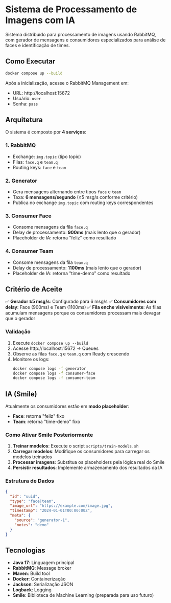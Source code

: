 # Sistema de Processamento de Imagens com IA

Sistema distribuído para processamento de imagens usando RabbitMQ, com gerador de mensagens e consumidores especializados para análise de faces e identificação de times.

## Como Executar

```bash
docker compose up --build
```

Após a inicialização, acesse o RabbitMQ Management em:
- URL: http://localhost:15672
- Usuário: `user`
- Senha: `pass`

## Arquitetura

O sistema é composto por **4 serviços**:

### 1. RabbitMQ
- Exchange: `img.topic` (tipo topic)
- Filas: `face.q` e `team.q`
- Routing keys: `face` e `team`

### 2. Generator
- Gera mensagens alternando entre tipos `face` e `team`
- Taxa: **6 mensagens/segundo** (≥5 msg/s conforme critério)
- Publica no exchange `img.topic` com routing keys correspondentes

### 3. Consumer Face
- Consome mensagens da fila `face.q`
- Delay de processamento: **900ms** (mais lento que o gerador)
- Placeholder de IA: retorna "feliz" como resultado

### 4. Consumer Team
- Consome mensagens da fila `team.q`
- Delay de processamento: **1100ms** (mais lento que o gerador)
- Placeholder de IA: retorna "time-demo" como resultado

## Critério de Aceite

✅ **Gerador ≥5 msg/s**: Configurado para 6 msg/s
✅ **Consumidores com delay**: Face (900ms) e Team (1100ms)
✅ **Fila enche visivelmente**: As filas acumulam mensagens porque os consumidores processam mais devagar que o gerador

### Validação
1. Execute `docker compose up --build`
2. Acesse http://localhost:15672 → Queues
3. Observe as filas `face.q` e `team.q` com Ready crescendo
4. Monitore os logs:
   ```bash
   docker compose logs -f generator
   docker compose logs -f consumer-face
   docker compose logs -f consumer-team
   ```

## IA (Smile)

Atualmente os consumidores estão em **modo placeholder**:
- **Face**: retorna "feliz" fixo
- **Team**: retorna "time-demo" fixo

### Como Ativar Smile Posteriormente

1. **Treinar modelos**: Execute o script `scripts/train-models.sh`
2. **Carregar modelos**: Modifique os consumidores para carregar os modelos treinados
3. **Processar imagens**: Substitua os placeholders pela lógica real do Smile
4. **Persistir resultados**: Implemente armazenamento dos resultados da IA

### Estrutura de Dados

```json
{
  "id": "uuid",
  "type": "face|team",
  "image_url": "https://example.com/image.jpg",
  "timestamp": "2024-01-01T00:00:00Z",
  "meta": {
    "source": "generator-1",
    "notes": "demo"
  }
}
```

## Tecnologias

- **Java 17**: Linguagem principal
- **RabbitMQ**: Message broker
- **Maven**: Build tool
- **Docker**: Containerização
- **Jackson**: Serialização JSON
- **Logback**: Logging
- **Smile**: Biblioteca de Machine Learning (preparada para uso futuro)